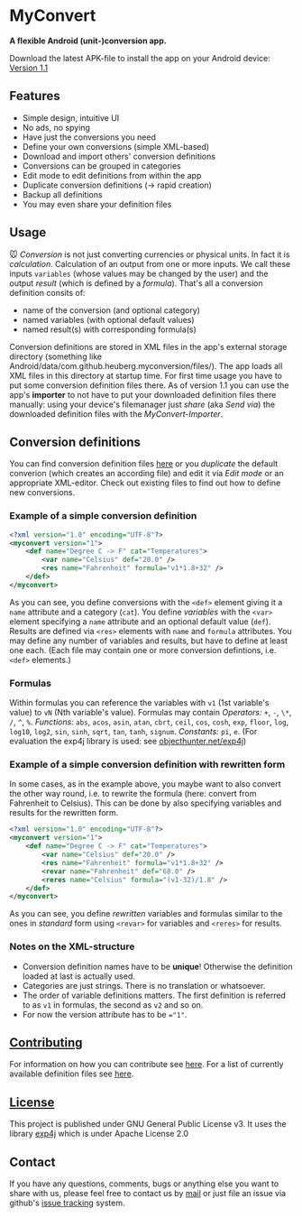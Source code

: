 # MyConvert
**A flexible Android (unit-)conversion app.**

Download the latest APK-file to install the app on your Android device: [Version 1.1](../releases/latest)

## Features
* Simple design, intuitive UI
* No ads, no spying
* Have just the conversions you need
* Define your own conversions (simple XML-based)
* Download and import others' conversion definitions
* Conversions can be grouped in categories
* Edit mode to edit definitions from within the app
* Duplicate conversion definitions (&rarr; rapid creation)
* Backup all definitions
* You may even share your definition files

## Usage
:mouse: *Conversion* is not just converting currencies or physical units. In fact it is *calculation*. Calculation of an output from one or more inputs. We call these inputs `variables` (whose values may be changed by the user) and the output *result* (which is defined by a *formula*). That's all a conversion definition consits of:
- name of the conversion (and optional category)
- named variables (with optional default values)
- named result(s) with corresponding formula(s)

Conversion definitions are stored in XML files in the app's external storage directory (something like Android/data/com.github.heuberg.myconversion/files/). The app loads all XML files in this directory at startup time. For first time usage you have to put some conversion definition files there. As of version 1.1 you can use the app\'s **importer** to not have to put your downloaded definition files there manually: using your device\'s filemanager just *share* (aka *Send via*) the downloaded definition files with the *MyConvert-Importer*.

## Conversion definitions
You can find conversion definition files [here](definitions.md) or you *duplicate* the default converion (which creates an according file) and edit it via *Edit mode* or an appropriate XML-editor. Check out existing files to find out how to define new conversions.

### Example of a simple conversion definition
```xml
<?xml version="1.0" encoding="UTF-8"?>
<myconvert version="1">
    <def name="Degree C -> F" cat="Temperatures">
        <var name="Celsius" def="20.0" />
        <res name="Fahrenheit" formula="v1*1.8+32" />
    </def>
</myconvert>
```
As you can see, you define conversions with the `<def>` element giving it a `name` attribute and a category (`cat`). You define *variables* with the `<var>` element specifying a `name` attribute and an optional default value (`def`). Results are defined via `<res>` elements with `name` and `formula` attributes. You may define any number of variables and results, but have to define at least one each. (Each file may contain one or more conversion defintions, i.e. `<def>` elements.)

### Formulas
Within formulas you can reference the variables with `v1` (1st variable's value) to `vN` (Nth variable's value).
Formulas may contain *Operators:* `+`, `-`, `\*`, `/`, `^`, `%`. *Functions:* `abs`, `acos`, `asin`, `atan`, `cbrt`, `ceil`, `cos`, `cosh`, `exp`, `floor`, `log`, `log10`, `log2`, `sin`, `sinh`, `sqrt`, `tan`, `tanh`, `signum`. *Constants:* `pi`, `e`. (For evaluation the exp4j library is used: see [objecthunter.net/exp4j](https://objecthunter.net/exp4j))

### Example of a simple conversion definition with rewritten form
In some cases, as in the example above, you maybe want to also convert the other way round, i.e. to rewrite the formula (here: convert from Fahrenheit to Celsius). This can be done by also specifying variables and results for the rewritten form.
```xml
<?xml version="1.0" encoding="UTF-8"?>
<myconvert version="1">
    <def name="Degree C -> F" cat="Temperatures">
        <var name="Celsius" def="20.0" />
        <res name="Fahrenheit" formula="v1*1.8+32" />
        <revar name="Fahrenheit" def="68.0" />
        <reres name="Celsius" formula="(v1-32)/1.8" />
    </def>
</myconvert>
```
As you can see, you define *rewritten* variables and formulas similar to the ones in *standard* form using `<revar>` for variables and `<reres>` for results.

### Notes on the XML-structure
* Conversion definition names have to be **unique**! Otherwise the definition loaded at last is actually used.
* Categories are just strings. There is no translation or whatsoever.
* The order of variable definitions matters. The first definition is referred to as `v1` in formulas, the second as `v2` and so on.
* For now the version attribute has to be `="1"`.

## [Contributing](CONTRIBUTING.md)
For information on how you can contribute see [here](CONTRIBUTING.md).
For a list of currently available definition files see [here](definitions.md).

## [License](../LICENSE)
This project is published under GNU General Public License v3. It uses the library [exp4j](https://objecthunter.net/exp4j) which is under Apache License 2.0

## Contact
If you have any questions, comments, bugs or anything else you want to share with us, please feel free to contact us by [mail](mailto:hameau@eclipso.at) or just file an issue via github\'s [issue tracking](../../../issues) system.
